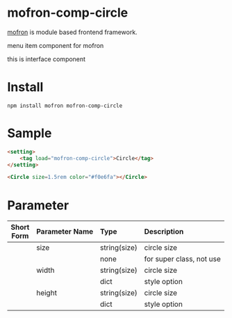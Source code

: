 # mofron-comp-circle
[mofron](https://mofron.github.io/mofron/) is module based frontend framework.

menu item component for mofron

this is interface component


# Install
```
npm install mofron mofron-comp-circle
```

# Sample
```html
<setting>
    <tag load="mofron-comp-circle">Circle</tag>
</setting>

<Circle size=1.5rem color="#f0e6fa"></Circle>
```

# Parameter

| Short<br>Form | Parameter Name | Type | Description |
|:-------------:|:---------------|:-----|:------------|
| | size | string(size) | circle size |
| | | none | for super class, not use |
| | width | string(size) | circle size |
| | | dict | style option |
| | height | string(size) | circle size |
| | | dict | style option |

